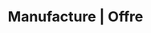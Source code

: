 ---
title: "Manufacture | Offre"
description: "Répondre aux enjeux des entreprises qui veulent se transformer durablement."
image: "images/offer.png"
draft: false

############################# Target ############################
target:
  enable: true
  title: "_Nous transformons en profondeur les organisations"

  statement:
    description: "Selon le Gartner, les équipes d'ingénierie logicielle les plus performantes obtiennent des résultats :"
    figures:
      - number: "53%"
        details: "supérieurs en termes d'expérience et de productivité de leurs employés"
      - number: "37%"
        details: "supérieurs en termes d'attraction et de fidélisation de leurs clients"
    source:
      label: "*Source : 2020 Gartner Software Engineering Teams Survey"
      url: "https://www.gartner.com/smarterwithgartner/3-ways-to-make-your-software-engineering-team-50-more-effective"


############################# Dimensions ############################
dimensions:
  enable: true

  description: "Le coaching technique répond aux enjeux des entreprises qui veulent se transformer **durablement** en agissant sur 4 dimensions :"

  levels:
    - name: "Équipe"
      description: "Plus d'engagement, de partage, de collaboration"
      image: "images/offer/level-team.png"
    - name: "Management"
      description: "Plus de visibilité et meilleure maîtrise des coûts"
      image: "images/offer/level-management.png"
    - name: "Organisation"
      description: "Culture de l'amélioration continue"
      image: "images/offer/level-organisation.png"
    - name: "Externe"
      description: "Plus grande valeur ajoutée par les produits développés"
      image: "images/offer/level-external.png"


############################# Approach ############################
approach:
  enable: true
  title: "_Notre excellence technique au service de l'efficience"

  statement:
    description: "Pour que vos équipes retrouvent **la pleine maîtrise de leur code** et **de leur pipeline :**"
    actions:
      - description: "Nous insufflons une culture de l'**amélioration continue** au sein des équipes et les faisons monter en compétences sur leurs pratiques de développement"
      - description: "Nous intervenons en **immersion** dans les équipes et développons avec elles les fonctionnalités du backlog directement sur leur base de code"

  outcomes:
    - description: "Une plus grande maîtrise pour **fiabiliser le delivery**"
      items:
        - name: "Le temps de rétroaction est réduit"
        - name: "Les processus de livraison sont améliorés"
        - name: "L'amélioration continue est entretenue"
    - description: "Une plus grande maîtrise pour **favoriser l'impact systémique**"
      items:
        - name: "Les équipes partagent leurs connaissances avec passion"
        - name: "Le rayonnement au sein de l'organisation capte les talents et les nouveaux projets"
        - name: "La qualité des produits développés attire et retient davantage de clients"


############################# Coaching ############################
coaching:
  enable: true
  title: "_Notre coaching s'adapte aux besoins de chaque équipe"

  statement: "Avec **plusieurs niveaux d'accompagnement** et de formats d'intervention"

  formats:
    - name: "Coaching d'équipe"
      image: "images/offer/coaching-team.png"
      practices:
        - name: "Learning Hours"
          description: "Apprendre et mettre en oeuvre les nouvelles pratiques par l'entrainement (kata, etc.)"
        - name: "Mob Programming (équipe entière ou partie)"
          description: "Réaliser une fonctionnalité du backlog en appliquant les bonnes pratiques vues lors des learning hours"
    - name: "Coaching individuel"
      image: "images/offer/coaching-individual.png"
      practices:
        - name: "Pair Programming"
          description: "Résoudre les problèmes rencontrés lors des sessions de Mob ou pour approfondir des pratiques spécifiques"


############################# Method ############################
method:
  enable: true

  statement: "Avec **un focus sur l'humain** pour permettre de gagner en autonomie"

  description: "Pour favoriser une montée en compétences soutenable et durable, nous alternons :"
  items:
    - label: "des cycles \"in\" : où le coach est en immersion dans l'équipe"
    - label: "des cycles \"out\" : où le coach s'efface temporairement"

  cycles:
    - name: "CYCLE \"IN\""
      description: "Le coach technique accompagne l'équipe en session de coaching (collectif ou individuel)"
    - name: "CYCLE \"OUT\""
      description: "Le coach technique laisse l'équipe expérimenter par elle-même"

  details:
    - element: "Les cycles viennent se calquer sur le rythme de l'équipe (sur 1 ou 2 sprint en fonction de la durée ou sur le Program Increment s'il existe)."
    - element: "À chaque début de cycle en immersion, le coach et l'équipe s'entendent sur un contrat de coaching qui va définir le périmètre d'intervention et les objectifs à atteindre."

  note: "À noter que bien qu'il ait un impact sur le delivery des équipes, le coach technique ne prend pas les tâches de développement individuellement."


############################# Results ############################
results:
  enable: true
  title: "_Nos résultats sont visibles et les impacts durables"

  statement:
    description: "Ils se mesurent **pendant et après** l'accompagnement de coaching technique"
    image: "images/offer/results_fr.png"
    note: "Un accompagnement dure entre 6 mois et 1 an selon le périmètre d'intervention."


############################# Outcomes ############################
outcomes:
  enable: true
  
  delivery:
    description: "La **capacité à délivrer des équipes** est améliorée"
    items:
      - name: "Un changement culturel s'opère au sein de l'équipe"
      - name: "Elle monte en compétences sur ses pratiques de développement"
      - name: "Elle a plus d'engagement et une plus grande autonomie"

  passion:
    description: "La **passion des équipes** est retrouvée"
    items:
      - name: "La maîtrise renforce l'engagement"
      - name: "Les équipes partagent leur expérience et la valeur acquises grâce aux nouveaux apprentissages"
      - name: "Une culture d'amélioration s'installe durablement"

  button:
    enable: true
    label: "Parlons en"
    link: "contact"
---